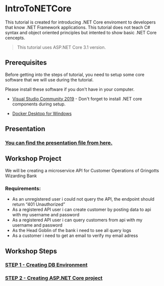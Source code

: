 # IntroToNETCore
This tutorial is created for introducing .NET Core enviroment to developers that know .NET Framework applications. This tutorial does not teach C# syntax and object oriented principles but intented to show basic .NET Core cencepts.

> This tutorial uses ASP.NET Core 3.1 version.

## Prerequisites
Before getting into the steps of tutorial, you need to setup some core software that we will use during the tutorial.

Please install these software if you don't have in your computer.

* [Visual Studio Community 2019](https://visualstudio.microsoft.com/vs/community/) - Don't forget to install .NET core components during setup.

* [Docker Desktop for Windows](https://hub.docker.com/editions/community/docker-ce-desktop-windows)

## Presentation

### [You can find the presentation file from here.](https://docs.google.com/presentation/d/e/2PACX-1vQ9VJOmxUXZ5LZtvD_A5NuFbyVvs5fGUJKUj5OXt1Rwgc8_xLWJcHdT724eEpZhFaxU6huiyIWxy0gd/pub?start=false&loop=false&delayms=3000)

## Workshop Project
We will be creating a microservice API for Customer Operations of Gringotts Wizarding Bank

### Requirements:
* As an unregistered user i could not query the API, the endpoint should return “401 Unauthorized”
* As a registered API user i can create customer by posting data to api with my username and password
* As a registered API user i can query customers from api with my username and password
* As the Head Goblin of the bank i need to see all query logs
* As a customer i need to get an email to verify my email adress


## Workshop Steps

### [STEP 1 - Creating DB Environment](STEP1-DBEnvironment.md)

### [STEP 2 - Creating ASP.NET Core project](STEP2-CreatingASPNETCoreProject.md)
